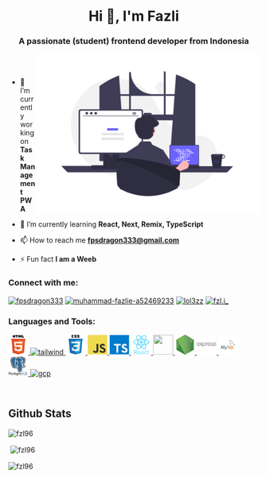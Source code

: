 <h1 align="center">Hi 👋, I'm Fazli</h1>
<h3 align="center">A passionate (student) frontend developer from Indonesia</h3>

<img align="right" src="https://github.com/fzl96/fzl96/blob/main/undraw_Programming_re_kg9v.png" width="450px"/>
<br/>
<br/>

- 🔭 I’m currently working on **Task Management PWA**

- 🌱 I’m currently learning **React, Next, Remix, TypeScript**

- 📫 How to reach me **fpsdragon333@gmail.com**

- ⚡ Fun fact **I am a Weeb**

<h3 align="left">Connect with me:</h3>
<p align="left">
<a href="https://twitter.com/fpsdragon333" target="blank"><img align="center" src="https://raw.githubusercontent.com/rahuldkjain/github-profile-readme-generator/master/src/images/icons/Social/twitter.svg" alt="fpsdragon333" height="30" width="40" /></a>
<a href="https://linkedin.com/in/muhammad-fazlie-a52469233" target="blank"><img align="center" src="https://raw.githubusercontent.com/rahuldkjain/github-profile-readme-generator/master/src/images/icons/Social/linked-in-alt.svg" alt="muhammad-fazlie-a52469233" height="30" width="40" /></a>
<a href="https://fb.com/lol3zz" target="blank"><img align="center" src="https://raw.githubusercontent.com/rahuldkjain/github-profile-readme-generator/master/src/images/icons/Social/facebook.svg" alt="lol3zz" height="30" width="40" /></a>
<a href="https://instagram.com/fzl.i_" target="blank"><img align="center" src="https://raw.githubusercontent.com/rahuldkjain/github-profile-readme-generator/master/src/images/icons/Social/instagram.svg" alt="fzl.i_" height="30" width="40" /></a>
</p>


<h3 align="left">Languages and Tools:</h3>

   <a href="https://www.w3.org/html/" target="_blank" rel="noreferrer"> 
    <img src="https://raw.githubusercontent.com/devicons/devicon/master/icons/html5/html5-original-wordmark.svg" alt="html5" width="40" height="40"/> 
  </a> 
   <a href="https://tailwindcss.com/" target="_blank" rel="noreferrer"> 
    <img src="https://www.vectorlogo.zone/logos/tailwindcss/tailwindcss-icon.svg" alt="tailwind" width="40" height="40"/> 
  </a> 
  <a href="https://www.w3schools.com/css/" target="_blank" rel="noreferrer"> 
    <img src="https://raw.githubusercontent.com/devicons/devicon/master/icons/css3/css3-original-wordmark.svg" alt="css3" width="40" height="40"/> 
  </a> 
   <a href="https://developer.mozilla.org/en-US/docs/Web/JavaScript" target="_blank" rel="noreferrer"> 
    <img src="https://raw.githubusercontent.com/devicons/devicon/master/icons/javascript/javascript-original.svg" alt="javascript" width="40" height="40"/> 
  </a> 
   <a href="https://www.typescriptlang.org/" target="_blank" rel="noreferrer"> 
    <img src="https://raw.githubusercontent.com/devicons/devicon/master/icons/typescript/typescript-original.svg" alt="typescript" width="40" height="40"/> 
  </a>
   <a href="https://reactjs.org/" target="_blank" rel="noreferrer"> 
    <img src="https://raw.githubusercontent.com/devicons/devicon/master/icons/react/react-original-wordmark.svg" alt="react" width="40" height="40"/> 
  </a>
  <a href="https://nextjs.org/" target="_blank" rel="noreferrer"> 
    <img src="https://cdn.icon-icons.com/icons2/3392/PNG/512/nextjs_icon_213852.png" width="40" height="40"/> 
  </a>
   <a href="https://nodejs.org" target="_blank" rel="noreferrer"> 
    <img src="https://raw.githubusercontent.com/github/explore/80688e429a7d4ef2fca1e82350fe8e3517d3494d/topics/nodejs/nodejs.png" alt="nodejs" width="40" height="40"/> 
  </a> 
   <a href="https://expressjs.com" target="_blank" rel="noreferrer"> 
    <img src="https://raw.githubusercontent.com/devicons/devicon/master/icons/express/express-original-wordmark.svg" alt="express" width="40" height="40"/> 
  </a>
  <a href="https://www.mysql.com/" target="_blank" rel="noreferrer"> 
    <img src="https://raw.githubusercontent.com/github/explore/80688e429a7d4ef2fca1e82350fe8e3517d3494d/topics/mysql/mysql.png" alt="mysql" width="40" height="40"/>
  </a> 
  <a href="https://www.postgresql.org" target="_blank" rel="noreferrer"> 
    <img src="https://raw.githubusercontent.com/devicons/devicon/master/icons/postgresql/postgresql-original-wordmark.svg" alt="postgresql" width="40" height="40"/>
  </a>
  <a href="https://cloud.google.com" target="_blank" rel="noreferrer"> 
    <img src="https://www.vectorlogo.zone/logos/google_cloud/google_cloud-icon.svg" alt="gcp" width="40" height="40"/> 
  </a> 
<p align="left"> 

</p>


<br/>
<h2>Github Stats</h2>

<p><img align="center" src="https://github-readme-stats.vercel.app/api/top-langs/?username=fzl96&theme=tokyonight&hide_border=true&include_all_commits=true&count_private=true&layout=compact" alt="fzl96" /></p>
<p>&nbsp;<img align="center" src="https://github-readme-stats.vercel.app/api?username=fzl96&theme=tokyonight&hide_border=true&include_all_commits=true&count_private=true" alt="fzl96" /></p>

<p><img align="center" src="https://github-readme-streak-stats.herokuapp.com/?user=fzl96&theme=tokyonight&hide_border=true" alt="fzl96" /></p>
